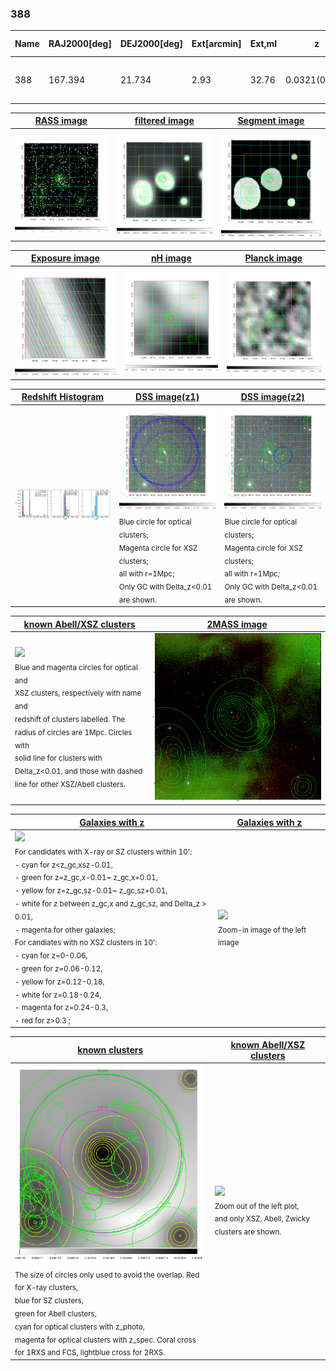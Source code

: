 <div STYLE="page-break-after: always;"></div>

### 388

|Name|RAJ2000[deg]|DEJ2000[deg] |Ext[arcmin]| Ext,ml | z | z_src| C|GC(XSZ,Delta_z<0.01)| GC(OPT,Delta_z<0.01)|GC| R_sig[arcmin] | R500[arcmin] | R500[Mpc]| CRsig[c/s] | CR500[c/s] |L500[1E44 erg/s]|F500[1E-12 erg/s/cm^2]| M500[1E14 Msun]|Tx[keV]|Cnt_sig|Beta|Rc[arcmin]|Comment|Alias|
|---|---|---|---|---|---|------|---|--------|---------|----------|---|---|---|---|---|---|---|---|---|---|---|---|---|---|
|388| 167.394| 21.734| 2.93| 32.76| 0.0321(0.005)| z1, z_xsz| B| MCXC| A, N| A, C, F20, MCXC, N, W| 38.125| 15.694| 0.604| 0.309(0.101)| 0.282(0.092)| 0.123(0.034)| 5.193(1.439)| 0.65(0.09)| 1.65(0.15)| 118.4| 0.632(-0.049+0.069)| 4.301(-0.764+0.941)| -| k366|

|[RASS image](../image/388/388_img.pdf)|[filtered image](../image/388/388_fil.pdf)|[Segment image](../image/388/388_seg.pdf)|
|-------------------|--------------------|-------------------|
| <img src="../image/388/388_img.png" width="300">  | <img src="../image/388/388_fil.png" width="300">   | <img src="../image/388/388_seg.png" width="300">  |

|[Exposure image](../image/388/388_mex.pdf)| [nH image](../image/388/388_nh.pdf)| [Planck image](../image/388/388_p.pdf)|
|-------------------|--------------------|-------------------|
|<img src="../image/388/388_mex.png" width="300">   | <img src="../image/388/388_nh.png" width="300">    | <img src="../image/388/388_p.png" width="300"> |

|[Redshift Histogram](../image/388/388_zg.pdf) | [DSS image(z1)](../image/388/388_dss_z1.pdf)      |  [DSS image(z2)](../image/388/388_dss_z2.pdf)    |
|-------------------|--------------------|-------------------|
|<img src="../image/388/388_zg.png" width="300"> |<img src="../image/388/388_dss_z1.png" width="300"> <sub><br>Blue circle for optical clusters; <br>Magenta circle for XSZ clusters; <br>all with r=1Mpc; <br>Only GC with Delta_z<0.01 are shown. </sub>| <img src="../image/388/388_dss_z2.png" width="300"><sub><br>Blue circle for optical clusters; <br>Magenta circle for XSZ clusters; <br>all with r=1Mpc; <br>Only GC with Delta_z<0.01 are shown. </sub> |

|[known Abell/XSZ clusters](../image/388/388_m.pdf) | [2MASS image](../image/388/388_2mass.pdf)      |
|-------------------|-------------------|
|<img src=../image/388/388_m.png width="300"> <br><sub>Blue and magenta circles for optical and <br>XSZ clusters, respectively with name and <br>redshift of clusters labelled. The <br>radius of circles are 1Mpc. Circles with <br>solid line for clusters with <br>Delta_z<0.01, and those with dashed <br>line for other XSZ/Abell clusters.        </sub>|<img src="../image/388/388_2mass.png" width="300">  |

|[Galaxies with z](../image/388/388_opt_ned.pdf) |[Galaxies with z](../image/388/388_opt_ned_zoom.pdf) |
|-------------------|-------------------|
| <img src=../image/388/388_opt_ned.png width="300"> <br><sub> For candidates with X-ray or SZ clusters within 10': <br> - cyan for z<z_gc,xsz-0.01, <br> - green for z=z_gc,x-0.01~ z_gc,x+0.01, <br> - yellow for z=z_gc,sz-0.01~ z_gc,sz+0.01, <br> - white for z between z_gc,x and z_gc,sz, and Delta_z > 0.01, <br> - magenta for other galaxies; <br>For candiates with no XSZ clusters in 10': <br> - cyan for z=0-0.06, <br> - green for z=0.06-0.12, <br> - yellow for z=0.12-0.18, <br> - white for z=0.18-0.24, <br> - magenta for z=0.24-0.3, <br> - red for z>0.3 ;  </sub>|<img src=../image/388/388_opt_ned_zoom.png width="300">  <br><sub> Zoom-in image of the left image</sub>|

|[known clusters](../image/388/388_gc.pdf) |[known Abell/XSZ clusters](../image/388/388_gc_large.pdf) |
|-------------------|-------------------|
| <img src=../image/388/388_gc.png width="300"> <br><sub> The size of circles only used to avoid the overlap. Red for X-ray clusters, <br> blue for SZ clusters, <br> green for Abell clusters, <br> cyan for optical clusters with z_photo, <br> magenta for optical clusters with z_spec. Coral cross for 1RXS and FCS, lightblue cross for 2RXS. </sub>|<img src=../image/388/388_gc_large.png width="300"> <br><sub> Zoom out of the left plot, <br> and only XSZ, Abell, Zwicky clusters are shown. </sub> |



